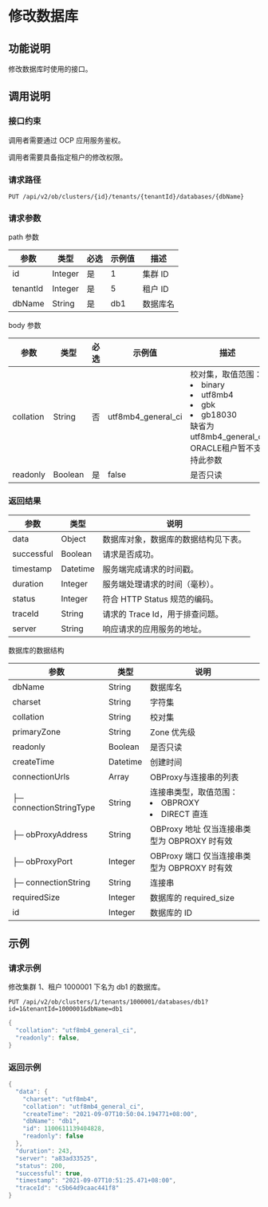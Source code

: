 # 修改数据库

## 功能说明

修改数据库时使用的接口。

## 调用说明

### 接口约束

调用者需要通过 OCP 应用服务鉴权。

调用者需要具备指定租户的修改权限。

### 请求路径

`PUT /api/v2/ob/clusters/{id}/tenants/{tenantId}/databases/{dbName}`

### 请求参数

path 参数

|    参数    |   类型    | 必选 | 示例值 |  描述   |
|----------|---------|----|-----|-------|
| id       | Integer | 是  | 1   | 集群 ID |
| tenantId | Integer | 是  | 5   | 租户 ID |
| dbName   | String  | 是  | db1 | 数据库名  |

body 参数

|     参数      |   类型    | 必选 |        示例值         |                                                                                                                                                                                                                                                    描述                                                                                                                                                                                                                                                    |
|-------------|---------|----|--------------------|----------------------------------------------------------------------------------------------------------------------------------------------------------------------------------------------------------------------------------------------------------------------------------------------------------------------------------------------------------------------------------------------------------------------------------------------------------------------------------------------------------|
| collation   | String  | 否  | utf8mb4_general_ci | 校对集，取值范围： <li> binary   </li> <li>utf8mb4   </li><li> gbk   </li><li> gb18030  </li> 缺省为utf8mb4_general_ci ORACLE租户暂不支持此参数 |
| readonly    | Boolean | 是  | false              | 是否只读                                                                                                                                                                                                                                                                                                                                                                                                                                                                                                     |

### 返回结果

|     参数     |    类型    |          说明           |
|------------|----------|-----------------------|
| data       | Object   | 数据库对象，数据库的数据结构见下表。    |
| successful | Boolean  | 请求是否成功。               |
| timestamp  | Datetime | 服务端完成请求的时间戳。          |
| duration   | Integer  | 服务端处理请求的时间（毫秒）。       |
| status     | Integer  | 符合 HTTP Status 规范的编码。 |
| traceId    | String   | 请求的 Trace Id，用于排查问题。  |
| server     | String   | 响应请求的应用服务的地址。         |

数据库的数据结构

|           参数            |    类型    |                                                                    说明                                                                     |
|-------------------------|----------|-------------------------------------------------------------------------------------------------------------------------------------------|
| dbName                  | String   | 数据库名                                                                                                                                      |
| charset                 | String   | 字符集                                                                                                                                       |
| collation               | String   | 校对集                                                                                                                                       |
| primaryZone             | String   | Zone 优先级                                                                                                                                  |
| readonly                | Boolean  | 是否只读                                                                                                                                      |
| createTime              | Datetime | 创建时间                                                                                                                                      |
| connectionUrls          | Array    | OBProxy与连接串的列表                                                                                                                            |
| ├─ connectionStringType | String   | 连接串类型，取值范围：<li> OBPROXY  </li><li> DIRECT 直连 </li>   |
| ├─ obProxyAddress       | String   | OBProxy 地址 仅当连接串类型为 OBPROXY 时有效                                                                                           |
| ├─ obProxyPort          | Integer  | OBProxy 端口 仅当连接串类型为 OBPROXY 时有效                                                                                           |
| ├─ connectionString     | String   | 连接串                                                                                                                                       |
| requiredSize            | Integer  | 数据库的 required_size                                                                                                                        |
| id                      | Integer  | 数据库的 ID                                                                                                                                   |

## 示例

### 请求示例

修改集群 1、租户 1000001 下名为 db1 的数据库。

`PUT /api/v2/ob/clusters/1/tenants/1000001/databases/db1?id=1&tenantId=1000001&dbName=db1`

```java
{
  "collation": "utf8mb4_general_ci",
  "readonly": false,
}
```

### 返回示例

```java
{
  "data": {
    "charset": "utf8mb4",
    "collation": "utf8mb4_general_ci",
    "createTime": "2021-09-07T10:50:04.194771+08:00",
    "dbName": "db1",
    "id": 1100611139404828,
    "readonly": false
  },
  "duration": 243,
  "server": "a83ad33525",
  "status": 200,
  "successful": true,
  "timestamp": "2021-09-07T10:51:25.471+08:00",
  "traceId": "c5b64d9caac441f8"
}
```
